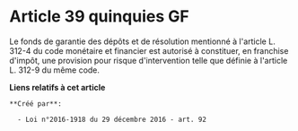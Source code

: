 # Article 39 quinquies GF 

Le fonds de garantie des dépôts et de résolution mentionné à l'article  L. 312-4 du code monétaire et financier est autorisé
à constituer, en  franchise d'impôt, une provision pour risque d'intervention telle que  définie à l'article L. 312-9 du même
code.

**Liens relatifs à cet article**

	**Créé par**:

	  - Loi n°2016-1918 du 29 décembre 2016 - art. 92
